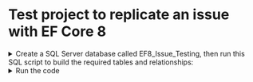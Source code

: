 # Test project to replicate an issue with EF Core 8

<details>
  <summary>Create a SQL Server database called EF8_Issue_Testing, then run this SQL script to build the required tables and relationships:</summary>

```
USE [EF8_Issue_Testing]
GO
/****** Object:  Table [dbo].[Employee]    Script Date: 13/11/2024 15:41:42 ******/
SET ANSI_NULLS ON
GO
SET QUOTED_IDENTIFIER ON
GO
CREATE TABLE [dbo].[Employee](
	[Id] [int] IDENTITY(1,1) NOT NULL,
	[TitleId] [int] NULL,
	[FirstName] [nvarchar](32) NULL,
	[LastName] [nvarchar](32) NULL,
	[DefaultHomePageId] [int] NOT NULL,
 CONSTRAINT [PK_Employee] PRIMARY KEY CLUSTERED 
(
	[Id] ASC
)WITH (PAD_INDEX = OFF, STATISTICS_NORECOMPUTE = OFF, IGNORE_DUP_KEY = OFF, ALLOW_ROW_LOCKS = ON, ALLOW_PAGE_LOCKS = ON, OPTIMIZE_FOR_SEQUENTIAL_KEY = OFF) ON [PRIMARY]
) ON [PRIMARY]
GO
/****** Object:  Table [dbo].[HomePage]    Script Date: 13/11/2024 15:41:42 ******/
SET ANSI_NULLS ON
GO
SET QUOTED_IDENTIFIER ON
GO
CREATE TABLE [dbo].[HomePage](
	[Id] [int] IDENTITY(1,1) NOT NULL,
	[Name] [nvarchar](150) NOT NULL,
	[Code] [nvarchar](16) NOT NULL,
	[DisplayOrder] [int] NOT NULL,
	[IsActive] [bit] NOT NULL,
	[IsDefault] [bit] NOT NULL,
	[RedirectPage] [int] NOT NULL,
	[OrganisationAdminOnly] [bit] NOT NULL,
 CONSTRAINT [PK_HomePage] PRIMARY KEY CLUSTERED 
(
	[Id] ASC
)WITH (PAD_INDEX = OFF, STATISTICS_NORECOMPUTE = OFF, IGNORE_DUP_KEY = OFF, ALLOW_ROW_LOCKS = ON, ALLOW_PAGE_LOCKS = ON, OPTIMIZE_FOR_SEQUENTIAL_KEY = OFF) ON [PRIMARY]
) ON [PRIMARY]
GO
/****** Object:  Table [dbo].[Title]    Script Date: 13/11/2024 15:41:42 ******/
SET ANSI_NULLS ON
GO
SET QUOTED_IDENTIFIER ON
GO
CREATE TABLE [dbo].[Title](
	[Id] [int] IDENTITY(1,1) NOT NULL,
	[Code] [nvarchar](16) NOT NULL,
	[Name] [nvarchar](150) NOT NULL,
	[DisplayOrder] [int] NOT NULL,
	[IsActive] [bit] NOT NULL,
	[IsDefault] [bit] NOT NULL,
 CONSTRAINT [PK_Title] PRIMARY KEY CLUSTERED 
(
	[Id] ASC
)WITH (PAD_INDEX = OFF, STATISTICS_NORECOMPUTE = OFF, IGNORE_DUP_KEY = OFF, ALLOW_ROW_LOCKS = ON, ALLOW_PAGE_LOCKS = ON, OPTIMIZE_FOR_SEQUENTIAL_KEY = OFF) ON [PRIMARY]
) ON [PRIMARY]
GO
ALTER TABLE [dbo].[Employee]  WITH CHECK ADD  CONSTRAINT [FK_Employee_HomePage] FOREIGN KEY([DefaultHomePageId])
REFERENCES [dbo].[HomePage] ([Id])
GO
ALTER TABLE [dbo].[Employee] CHECK CONSTRAINT [FK_Employee_HomePage]
GO
ALTER TABLE [dbo].[Employee]  WITH CHECK ADD  CONSTRAINT [FK_Employee_Title] FOREIGN KEY([TitleId])
REFERENCES [dbo].[Title] ([Id])
GO
ALTER TABLE [dbo].[Employee] CHECK CONSTRAINT [FK_Employee_Title]
GO
```
</details>

<details>
  <summary>Run the code</summary>

  A console window will show the count of each data that is going to be written, and then read all the data back (of that entity type) and state how many were loaded from SQL server.  When all three entity types have been saved to the database the console will show the Long Debug view of the Entity Framework Change Tracker.

  At this point you should look at your SQL database and see that there are:

  - 3 Homepage rows
  - 2 Title rows
  - 4 Employee rows

  However, you will find that there are:

  - 3 Homepage rows
  - 2 Title rows
  - 3 Employee rows
    - One of these rows will also have a NULL TitleId!
</details>
